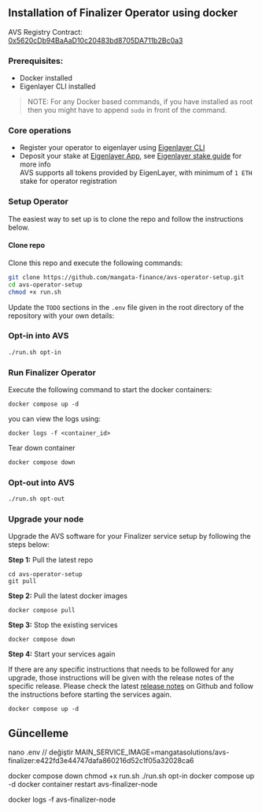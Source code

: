 ## Installation of Finalizer Operator using docker

AVS Registry Contract: [0x5620cDb94BaAaD10c20483bd8705DA711b2Bc0a3](https://goerli.etherscan.io/address/0x5620cDb94BaAaD10c20483bd8705DA711b2Bc0a3)

### Prerequisites:
* Docker installed
* Eigenlayer CLI installed

> NOTE: For any Docker based commands, if you have installed as root then you might have to append `sudo` in front of the command.

### Core operations
* Register your operator to eigenlayer using [Eigenlayer CLI](https://github.com/Layr-Labs/eigenlayer-cli)
* Deposit your stake at [Eigenlayer App](https://goerli.eigenlayer.xyz/), see [Eigenlayer stake guide](https://docs.eigenlayer.xyz/restaking-guides/restaking-user-guide) for more info\
AVS supports all tokens provided by EigenLayer, with minimum of `1 ETH` stake for operator registration

### Setup Operator
The easiest way to set up is to clone the repo and follow the instructions below.

#### Clone repo
Clone this repo and execute the following commands:
```bash
git clone https://github.com/mangata-finance/avs-operator-setup.git
cd avs-operator-setup
chmod +x run.sh
```
Update the `TODO` sections in the  `.env` file given in the root directory of the repository with your own details:

### Opt-in into AVS
```bash
./run.sh opt-in
```

### Run Finalizer Operator
Execute the following command to start the docker containers:
```
docker compose up -d
```
you can view the logs using:
```
docker logs -f <container_id>
```
Tear down container
```bash
docker compose down
```
### Opt-out into AVS
```bash
./run.sh opt-out
```
### Upgrade your node

Upgrade the AVS software for your Finalizer service setup by following the steps below:

**Step 1:** Pull the latest repo

```
cd avs-operator-setup
git pull
```

**Step 2:** Pull the latest docker images

```
docker compose pull
```

**Step 3:** Stop the existing services

```
docker compose down
```

**Step 4:** Start your services again

If there are any specific instructions that needs to be followed for any upgrade, those instructions will be given with the release notes of the specific release. Please check the latest [release notes](https://github.com/mangata-finance/avs-operator-setup/releases) on Github and follow the instructions before starting the services again.

```
docker compose up -d
```

## Güncelleme
nano .env
	// değiştir
	MAIN_SERVICE_IMAGE=mangatasolutions/avs-finalizer:e422fd3e44747dafa860216d52c1f05a32028ca6

docker compose down
chmod +x run.sh
./run.sh opt-in
docker compose up -d
docker container restart avs-finalizer-node

docker logs -f avs-finalizer-node

